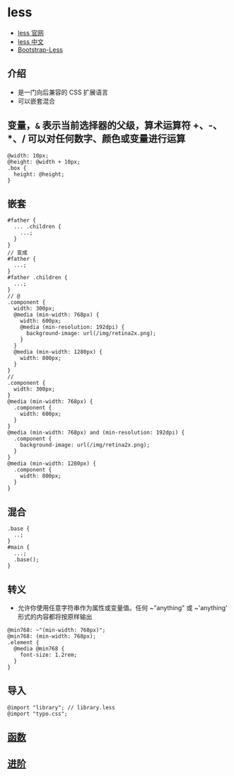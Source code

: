 # less

- [less 官网](http://lesscss.org/)
- [less 中文](http://lesscss.cn/)
- [Bootstrap-Less](https://less.bootcss.com/)

## 介绍

- 是一门向后兼容的 CSS 扩展语言
- 可以嵌套混合

## 变量，`&` 表示当前选择器的父级，算术运算符 +、-、\*、/ 可以对任何数字、颜色或变量进行运算

```less
@width: 10px;
@height: @width + 10px;
.box {
  height: @height;
}
```

## 嵌套

```less
#father {
  ... .children {
    ...;
  }
}
// 变成
#father {
  ...;
}
#father .children {
  ...;
}
// @
.component {
  width: 300px;
  @media (min-width: 768px) {
    width: 600px;
    @media (min-resolution: 192dpi) {
      background-image: url(/img/retina2x.png);
    }
  }
  @media (min-width: 1280px) {
    width: 800px;
  }
}
//
.component {
  width: 300px;
}
@media (min-width: 768px) {
  .component {
    width: 600px;
  }
}
@media (min-width: 768px) and (min-resolution: 192dpi) {
  .component {
    background-image: url(/img/retina2x.png);
  }
}
@media (min-width: 1280px) {
  .component {
    width: 800px;
  }
}
```

## 混合

```less
.base {
  ..;
}
#main {
  ...;
  .base();
}
```

## 转义

- 允许你使用任意字符串作为属性或变量值。任何 ~"anything" 或 ~'anything' 形式的内容都将按原样输出

```less3.5+
@min768: ~"(min-width: 768px)";
@min768: (min-width: 768px);
.element {
  @media @min768 {
    font-size: 1.2rem;
  }
}
```

## 导入

```less
@import "library"; // library.less
@import "typo.css";
```

## [函数](https://less.bootcss.com/functions/)

## [进阶](https://less.bootcss.com/features/)
